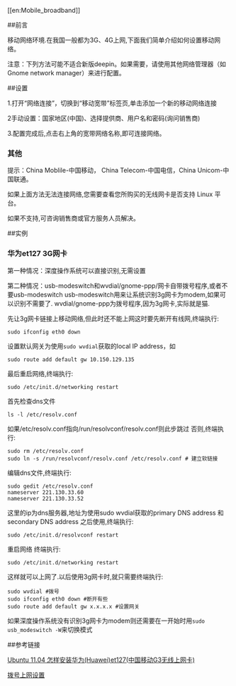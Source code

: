 [[en:Mobile_broadband]]


##前言

移动网络环境.在我国一般都为3G、4G上网,下面我们简单介绍如何设置移动网络。

注意：下列方法可能不适合新版deepin。如果需要，请使用其他网络管理器（如Gnome network manager）来进行配置。

##设置

1.打开“网络连接”，切换到“移动宽带”标签页,单击添加一个新的移动网络连接

2手动设置：国家地区(中国)、选择提供商、用户名和密码(询问销售商)

3.配置完成后,点击右上角的宽带网络名称,即可连接网络。

### 其他

提示：China Moblile-中国移动， China Telecom-中国电信，China Unicom-中国联通。

如果上面方法无法连接网络,您需要查看您所购买的无线网卡是否支持 Linux 平台。

如果不支持,可咨询销售商或官方服务人员解决。

##实例

### 华为et127 3G网卡

第一种情况：深度操作系统可以直接识别,无需设置

第二种情况：usb-modeswitch和wvdial/gnome-ppp/网卡自带拨号程序,或者不要usb-modeswitch usb-modeswitch用来让系统识别3g网卡为modem,如果可以识别不需要了. wvdial/gnome-ppp为拨号程序,因为3g网卡,实际就是猫.

先让3g网卡链接上移动网络,但此时还不能上网这时要先断开有线网,终端执行:

    sudo ifconfig eth0 down

设置默认网关为使用`sudo wvdial`获取的local IP address，如

    sudo route add default gw 10.150.129.135

最后重启网络,终端执行:

    sudo /etc/init.d/networking restart

首先检查dns文件

    ls -l /etc/resolv.conf

如果/etc/resolv.conf指向/run/resolvconf/resolv.conf则此步跳过 否则,终端执行:

    sudo rm /etc/resolv.conf
    sudo ln -s /run/resolvconf/resolv.conf /etc/resolv.conf # 建立软链接

编辑dns文件,终端执行:

    sudo gedit /etc/resolv.conf
    nameserver 221.130.33.60
    nameserver 221.130.33.52

这里的ip为dns服务器,地址为使用sudo wvdial获取的primary DNS address 和secondary DNS address 之后使用,终端执行:

    sudo /etc/init.d/resolvconf restart

重启网络 终端执行:

    sudo /etc/init.d/networking restart

这样就可以上网了.以后使用3g网卡时,就只需要终端执行:

    sudo wvdial #拨号
    sudo ifconfig eth0 down #断开有些
    sudo route add default gw x.x.x.x #设置网关

如果深度操作系统没有识别3g网卡为modem则还需要在一开始时用`sudo usb_modeswitch -W`来切换模式

##参考链接

[Ubuntu 11.04 怎样安装华为(Huawei)et127(中国移动G3无线上网卡)](http://zhidao.baidu.com/question/320409484.html)

[拨号上网设置](http://wiki.linuxdeepin.com/index.php/ADSL_%E6%8B%A8%E5%8F%B7%E4%B8%8A%E7%BD%91%E8%AE%BE%E7%BD%AE)